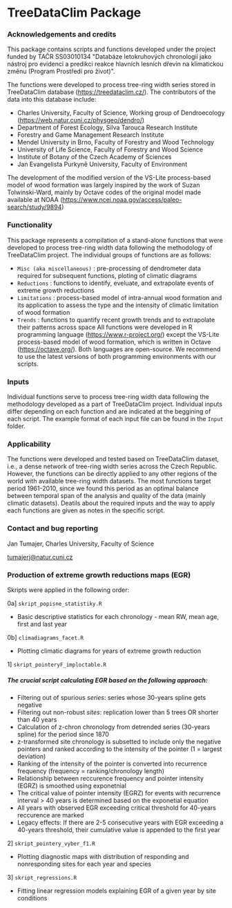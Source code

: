 # TreeDataClim Package

### Acknowledgements and credits
This package contains scripts and functions developed under the project funded by TAČR SS03010134 "Databáze letokruhových chronologií jako nástroj pro evidenci a predikci reakce hlavních lesních dřevin na klimatickou změnu (Program Prostředí pro život)". 

The functions were developed to process tree-ring width series stored in TreeDataClim database (https://treedataclim.cz/). The contributors of the data into this database include:
- Charles University, Faculty of Science, Working group of Dendroecology (https://web.natur.cuni.cz/physgeo/dendro/)
- Department of Forest Ecology, Silva Tarouca Research Institute
- Forestry and Game Management Research Institute
- Mendel University in Brno, Faculty of Forestry and Wood Technology
- University of Life Science, Faculty of Forestry and Wood Science
- Institute of Botany of the Czech Academy of Sciences
- Jan Evangelista Purkyně University, Faculty of Environment

The development of the modified version of the VS-Lite process-based model of wood formation was largely inspired by the work of Suzan Tolwinski-Ward, mainly by Octave codes of the original model made available at NOAA (https://www.ncei.noaa.gov/access/paleo-search/study/9894)

### Functionality
This package represents a compilation of a stand-alone functions that were developed to process tree-ring width data following the methodology of TreeDataClim project. The individual groups of functions are as follows:
- `Misc (aka miscellaneous)` : pre-processing of dendrometer data required for subsequent functions, ploting of climatic diagrams
- `Reductions` : functions to identify, eveluate, and extrapolate events of extreme growth reductions
- `Limitations` : process-based model of intra-annual wood formation and its application to assess the type and the intensity of climatic limitation of wood formation
- `Trends` : functions to quantify recent growth trends and to extrapolate their patterns across space
All functions were developed in R programming language (https://www.r-project.org/) except the VS-Lite process-based model of wood formation, which is written in Octave (https://octave.org/). Both languages are open-source. We recommend to use the latest versions of both programming environments with our scripts.

### Inputs
Individual functions serve to process tree-ring width data following the methodology developed as a part of TreeDataClim project. Individual inputs differ depending on each function and are indicated at the beggining of each script. The example format of each input file can be found in the `Input` folder. 

### Applicability
The functions were developed and tested based on TreeDataClim dataset, i.e., a dense network of tree-ring width series across the Czech Republic. However, the functions can be directly applied to any other regions of the world with available tree-ring width datasets. The most functions target period 1961-2010, since we found this period as an optimal balance between temporal span of the analysis and quality of the data (mainly climatic datasets). Deatils about the required inputs and the way to apply each functions are given as notes in the specific script.

### Contact and bug reporting
Jan Tumajer, Charles University, Faculty of Science

tumajerj@natur.cuni.cz



### Production of extreme growth reductions maps (EGR)
Skripts were applied in the following order:

0a] `skript_popisne_statistiky.R`
- Basic descriptive statistics for each chronology - mean RW, mean age, first and last year


0b] `climadiagrams_facet.R`
- Plotting climatic diagrams for years of extreme growth reduction


1] `skript_pointeryF_imploctable.R`
##### The crucial script calculating EGR based on the following approach:
- Filtering out of spurious *series*: series whose 30-years spline gets negative
- Filtering out non-robust *sites*: replication lower than 5 trees OR shorter than 40 years
- Calculation of z-chron chronology from detrended series (30-years spline) for the period since 1870
- z-transformed site chronology is subsetted to include only the negative pointers and ranked according to the intensity of the pointer (1 = largest deviation)
- Ranking of the intensity of the pointer is converted into recurrence frequency (frequency = ranking/chronology length)
- Relationship between reccurence frequency and pointer intensity (EGRZ) is smoothed using exponetnial
- The critical value of pointer intensity (EGRZ) for events with recurrence interval > 40 years is determined based on the exponetial equation
- All years with observed EGR exceeding critical threshold for 40-years reccurence are marked
- Legacy effects: If there are 2-5 consecutive years with EGR exceeding a 40-years threshold, their cumulative value is appended to the first year 


2] `skript_pointery_vyber_f1.R`
- Plotting diagnostic maps with distribution of responding and nonresponding sites for each year and species


3] `skript_regressions.R`
- Fitting linear regression models explaining EGR of a given year by site conditions
